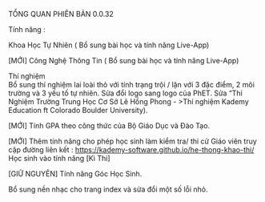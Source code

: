 TỔNG QUAN PHIÊN BẢN 0.0.32 

Tính năng : 

Khoa Học Tự Nhiên ( Bổ sung bài học và tính năng Live-App)

[MỚI] Công Nghệ Thông Tin  ( Bổ sung bài học và tính năng Live-App)

Thí nghiệm  
Bổ sung thí nghiệm lai loài thỏ với tính trạng trội / lặn với 3 đặc điểm, 2 môi trường và 3 yếu tố tự nhiên.
Sửa đổi logo sang logo của PhET. 
Sửa “Thí Nghiệm Trường Trung Học Cơ Sở Lê Hồng Phong - >Thí nghiệm Kademy Education ft Colorado Boulder University). 

[MỚI] Tính GPA theo công thức của Bộ Giáo Dục và Đào Tạo.

[MỚI] Thêm tính năng cho phép học sinh làm kiểm tra/ thi cử 
Giáo viên truy cập đường liên kết : https://kademy-software.github.io/he-thong-khao-thi/
Học sinh vào tính năng [Kì Thi]

[GIỮ NGUYÊN] Tính năng Góc Học Sinh.

Bổ sung nền nhạc cho trang index và sửa đổi một số lỗi nhỏ. 


